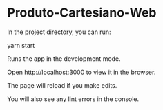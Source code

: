 # Produto-Cartesiano-Web

In the project directory, you can run:

yarn start

Runs the app in the development mode.

Open http://localhost:3000 to view it in the browser.

The page will reload if you make edits.

You will also see any lint errors in the console.
